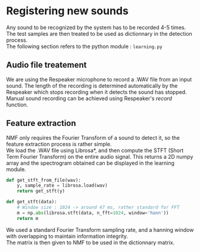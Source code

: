 # Registering new sounds

Any sound to be recognized by the system has to be recorded 4-5 times. The test samples are then treated to be used as dictionnary in the detection process.   
The following section refers to the python module : ```learning.py```

## Audio file treatement

We are using the Respeaker microphone to record a .WAV file from an input sound. The length of the recording is determined automatically by the Respeaker which stops recording when it detects the sound has stopped. Manual sound recording can be achieved using Respeaker's *record* function. 

## Feature extraction

NMF only requires the Fourier Transform of a sound to detect it, so the feature extraction process is rather simple.  
We load the .WAV file using Librosa*, and then compute the STFT (Short Term Fourier Transform) on the entire audio signal. This returns a 2D numpy array and the spectrogram obtained can be displayed in the learning module.

```python 
def get_stft_from_file(wav):
    y, sample_rate = librosa.load(wav)
    return get_stft(y)

def get_stft(data):
    # Window size : 1024 -> around 47 ms, rather standard for FFT
    m = np.abs(librosa.stft(data, n_fft=1024, window='hann'))
    return m
```

We used a standard Fourier Transform sampling rate, and a hanning window with overlapping to maintain information integrity.   
The matrix is then given to NMF to be used in the dictionnary matrix.





